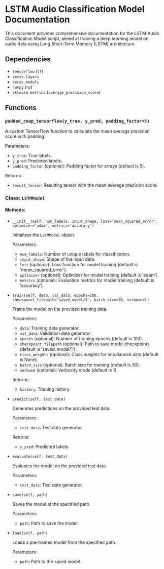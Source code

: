 # LSTM Audio Classification Model Documentation

This document provides comprehensive documentation for the LSTM Audio Classification Model script, aimed at training a deep learning model on audio data using Long Short-Term Memory (LSTM) architecture.

## Dependencies

- `tensorflow` (`tf`)
- `keras.layers`
- `keras.models`
- `numpy` (`np`)
- `sklearn.metrics` (`average_precision_score`)

## Functions

### `padded_cmap_tensorflow(y_true, y_pred, padding_factor=5)`

A custom TensorFlow function to calculate the mean average precision score with padding.

Parameters:
- `y_true`: True labels.
- `y_pred`: Predicted labels.
- `padding_factor` (optional): Padding factor for arrays (default is 5).

Returns:
- `result_tensor`: Resulting tensor with the mean average precision score.

### Class: `LSTMModel`

#### Methods:

- `__init__(self, num_labels, input_shape, loss='mean_squared_error', optimizer='adam', metrics='accuracy')`

    Initializes the `LSTMModel` object.

    Parameters:
    - `num_labels`: Number of unique labels for classification.
    - `input_shape`: Shape of the input data.
    - `loss` (optional): Loss function for model training (default is 'mean_squared_error').
    - `optimizer` (optional): Optimizer for model training (default is 'adam').
    - `metrics` (optional): Evaluation metrics for model training (default is 'accuracy').

- `train(self, data, val_data, epochs=100, checkpoint_filepath='saved_model/1', batch_size=30, verbose=1)`

    Trains the model on the provided training data.

    Parameters:
    - `data`: Training data generator.
    - `val_data`: Validation data generator.
    - `epochs` (optional): Number of training epochs (default is 100).
    - `checkpoint_filepath` (optional): Path to save model checkpoints (default is 'saved_model/1').
    - `class_weights` (optional): Class weights for imbalanced data (default is None).
    - `batch_size` (optional): Batch size for training (default is 30).
    - `verbose` (optional): Verbosity mode (default is 1).

    Returns:
    - `history`: Training history.

- `predict(self, test_data)`

    Generates predictions on the provided test data.

    Parameters:
    - `test_data`: Test data generator.

    Returns:
    - `y_pred`: Predicted labels.

- `evaluate(self, test_data)`

    Evaluates the model on the provided test data.

    Parameters:
    - `test_data`: Test data generator.

- `save(self, path)`

    Saves the model at the specified path.

    Parameters:
    - `path`: Path to save the model.

- `load(self, path)`

    Loads a pre-trained model from the specified path.

    Parameters:
    - `path`: Path to the saved model.
